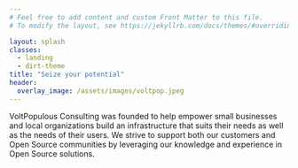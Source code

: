 ```yaml
---
# Feel free to add content and custom Front Matter to this file.
# To modify the layout, see https://jekyllrb.com/docs/themes/#overriding-theme-defaults

layout: splash
classes:
  - landing
  - dirt-theme
title: "Seize your potential"
header:
  overlay_image: /assets/images/voltpop.jpeg
---
```

VoltPopulous Consulting was founded to help empower small businesses and local
organizations build an infrastructure that suits their needs as well as the needs of 
their users. We strive to support both our customers and Open Source communities by
leveraging our knowledge and experience in Open Source solutions.

